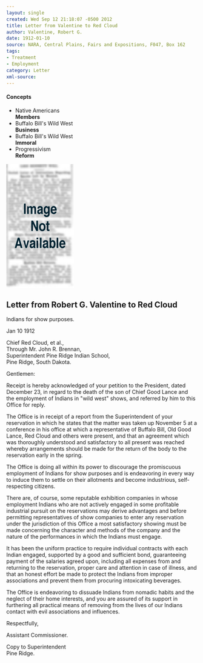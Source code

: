 ```yaml
---
layout: single
created: Wed Sep 12 21:18:07 -0500 2012
title: Letter from Valentine to Red Cloud
author: Valentine, Robert G.
date: 1912-01-10
source: NARA, Central Plains, Fairs and Expositions, F047, Box 162
tags:
- Treatment
- Employment
category: Letter
xml-source: 
---
```

<div class="concepts">
    <h4>Concepts</h4>
    <div class="keywords">
        <ul>
            <li>
                <span title="NA:Members" style="background-color: transparent; ">
                    <a title="NA:Members" onmouseover="highlightSpan(this.getAttribute('title'))">
                        Native Americans <br>
                        <strong>Members</strong>
                    </a>
                </span>
            </li>
            <li>
                <span title="BBWW:Business" style="background-color: transparent; ">
                    <a title="BBWW:Business" onmouseover="highlightSpan(this.getAttribute('title'))">
                        Buffalo Bill's Wild West <br>
                        <strong>Business</strong>
                    </a>
                </span>
            </li>
            <li>
                <span title="BBWW:Immoral" style="background-color: transparent; ">
                    <a title="BBWW:Immoral" onmouseover="highlightSpan(this.getAttribute('title'))">
                        Buffalo Bill's Wild West <br>
                        <strong>Immoral</strong>
                    </a>
                </span>
            </li>
            <li>
                <span title="Progressivism:Reform" style="background-color: transparent; ">
                    <a title="Progressivism:Reform" onmouseover="highlightSpan(this.getAttribute('title'))">
                        Progressivism <br>
                        <strong>Reform</strong>
                    </a>
                </span>
            </li>
        </ul>
    </div>
</div>

![Image not available](/figures/default_document.png "Image not available")

## Letter from Robert G. Valentine to Red Cloud

Indians for show purposes.

Jan 10 1912

Chief Red Cloud, et al.,  
Through Mr. John R. Brennan,  
Superintendent Pine Ridge Indian School,  
Pine Ridge, South Dakota.

Gentlemen:

Receipt is hereby acknowledged of your petition to the President, dated December 23, in regard to the death of the <span title="NA:Members" style="background-color: transparent; ">son of Chief Good Lance</span> and the employment of Indians in "wild west" shows, and referred by him to this Office for reply.

The Office is in receipt of a report from the Superintendent of your reservation in which he states that the matter was taken up November 5 at a conference in his office at which a representative of Buffalo Bill, <span title="NA:Members" style="background-color: transparent; ">Old Good Lance, Red Cloud</span> and others were present, and that an agreement which was thoroughly understood and satisfactory to all present was reached whereby arrangements should be made for the return of the body to the reservation early in the spring.

The Office is doing all within its power to <span title="BBWW:Immoral" style="background-color: transparent; ">discourage the promiscuous employment of Indians for show purposes</span> and is <span title="Progressivism:Reform" style="background-color: transparent; ">endeavoring in every way to induce them to settle on their allotments and become industrious, self-respecting citizens</span>.

There are, of course, <span title="BBWW:Immoral" style="background-color: transparent; ">some reputable exhibition companies in whose employment Indians who are not actively engaged in some profitable industrial pursuit on the reservations may derive advantages and before permitting representatives of show companies to enter any reservation under the jurisdiction of this Office a most satisfactory showing must be made concerning the character and methods of the company and the nature of the performances in which the Indians must engage.</span>

<span title="BBWW:Business" style="background-color: transparent; ">It has been the uniform practice to require individual contracts with each Indian engaged, supported by a good and sufficient bond, guaranteeing payment of the salaries agreed upon, including all expenses from and returning to the reservation, proper care and attention in case of illness, and that an honest effort be made to protect the Indians from improper associations and prevent them from procuring intoxicating beverages.</span>

The Office is endeavoring to <span title="Progressivism:Reform" style="background-color: transparent; ">dissuade Indians from nomadic habits and the neglect of their home interests, and you are assured of its support in furthering all practical means of removing from the lives of our Indians contact with evil associations and influences.</span>

Respectfully,

Assistant Commissioner.

Copy to Superintendent  
Pine Ridge.